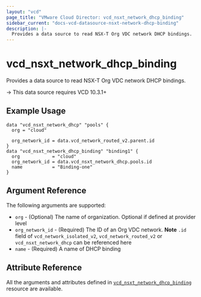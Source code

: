 ```yaml
---
layout: "vcd"
page_title: "VMware Cloud Director: vcd_nsxt_network_dhcp_binding"
sidebar_current: "docs-vcd-datasource-nsxt-network-dhcp-binding"
description: |-
  Provides a data source to read NSX-T Org VDC network DHCP bindings.
---
```


# vcd\_nsxt\_network\_dhcp\_binding

Provides a data source to read NSX-T Org VDC network DHCP bindings.

-> This data source requires VCD 10.3.1+

## Example Usage

```hcl
data "vcd_nsxt_network_dhcp" "pools" {
  org = "cloud"

  org_network_id = data.vcd_network_routed_v2.parent.id
}
data "vcd_nsxt_network_dhcp_binding" "binding1" {
  org            = "cloud"
  org_network_id = data.vcd_nsxt_network_dhcp.pools.id
  name           = "Binding-one"
}
```

## Argument Reference

The following arguments are supported:

* `org` - (Optional) The name of organization. Optional if defined at provider level
* `org_network_id` - (Required) The ID of an Org VDC network. **Note**  `.id` field of
  `vcd_network_isolated_v2`, `vcd_network_routed_v2` or `vcd_nsxt_network_dhcp` can be referenced
  here
* `name` - (Required) A name of DHCP binding

## Attribute Reference

All the arguments and attributes defined in
[`vcd_nsxt_network_dhcp_binding`](/providers/vmware/vcd/latest/docs/resources/nsxt_network_dhcp_binding)
resource are available.
